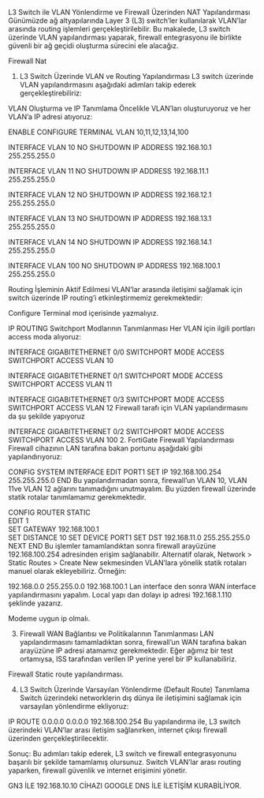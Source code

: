 L3 Switch ile VLAN Yönlendirme ve Firewall Üzerinden NAT Yapılandırması
Günümüzde ağ altyapılarında Layer 3 (L3) switch’ler kullanılarak VLAN’lar arasında routing işlemleri gerçekleştirilebilir. Bu makalede, L3 switch üzerinde VLAN yapılandırması yaparak, firewall entegrasyonu ile birlikte güvenli bir ağ geçidi oluşturma sürecini ele alacağız.


Firewall Nat
1. L3 Switch Üzerinde VLAN ve Routing Yapılandırması
L3 switch üzerinde VLAN yapılandırmasını aşağıdaki adımları takip ederek gerçekleştirebiliriz:

VLAN Oluşturma ve IP Tanımlama
Öncelikle VLAN’ları oluşturuyoruz ve her VLAN’a IP adresi atıyoruz:

ENABLE
CONFIGURE TERMINAL
VLAN 10,11,12,13,14,100

INTERFACE VLAN 10
NO SHUTDOWN
IP ADDRESS 192.168.10.1 255.255.255.0

INTERFACE VLAN 11
NO SHUTDOWN
IP ADDRESS 192.168.11.1 255.255.255.0

INTERFACE VLAN 12
NO SHUTDOWN
IP ADDRESS 192.168.12.1 255.255.255.0

INTERFACE VLAN 13
NO SHUTDOWN
IP ADDRESS 192.168.13.1 255.255.255.0

INTERFACE VLAN 14
NO SHUTDOWN
IP ADDRESS 192.168.14.1 255.255.255.0

INTERFACE VLAN 100
NO SHUTDOWN
IP ADDRESS 192.168.100.1 255.255.255.0

Routing İşleminin Aktif Edilmesi
VLAN’lar arasında iletişimi sağlamak için switch üzerinde IP routing’i etkinleştirmemiz gerekmektedir:

Configure Terminal mod içerisinde yazmalıyız.

IP ROUTING
Switchport Modlarının Tanımlanması
Her VLAN için ilgili portları access moda alıyoruz:

INTERFACE GIGABITETHERNET 0/0
SWITCHPORT MODE ACCESS
SWITCHPORT ACCESS VLAN 10

INTERFACE GIGABITETHERNET 0/1
SWITCHPORT MODE ACCESS
SWITCHPORT ACCESS VLAN 11

INTERFACE  GIGABITETHERNET 0/3
SWITCHPORT MODE ACCESS
SWITCHPORT ACCESS VLAN 12
Firewall tarafı için VLAN yapılandırmasını da şu şekilde yapıyoruz

INTERFACE  GIGABITETHERNET 0/2
SWITCHPORT MODE ACCESS
SWITCHPORT ACCESS VLAN 100
2. FortiGate Firewall Yapılandırması
Firewall cihazının LAN tarafına bakan portunu aşağıdaki gibi yapılandırıyoruz:

CONFIG SYSTEM INTERFACE
EDIT PORT1
SET IP 192.168.100.254 255.255.255.0
END
Bu yapılandırmadan sonra, firewall’un VLAN 10, VLAN 11ve VLAN 12 ağlarını tanımadığını unutmayalım. Bu yüzden firewall üzerinde statik rotalar tanımlamamız gerekmektedir.


CONFIG ROUTER STATIC  
EDIT 1  
SET GATEWAY 192.168.100.1  
SET DISTANCE 10
SET DEVICE PORT1
SET DST 192.168.11.0 255.255.255.0
NEXT
END
Bu işlemler tamamlandıktan sonra firewall arayüzüne 192.168.100.254 adresinden erişim sağlanabilir. Alternatif olarak, Network > Static Routes > Create New sekmesinden VLAN’lara yönelik statik rotaları manuel olarak ekleyebiliriz. Örneğin:



192.168.0.0 255.255.0.0 192.168.100.1
Lan interface den sonra WAN interface yapılandırmasını yapalım. Local yapı dan dolayı ip adresi 192.168.1.110 şeklinde yazarız.

Modeme uygun ip olmalı.


3. Firewall WAN Bağlantısı ve Politikalarının Tanımlanması
LAN yapılandırmasını tamamladıktan sonra, firewall’un WAN tarafına bakan arayüzüne IP adresi atamamız gerekmektedir. Eğer ağımız bir test ortamıysa, ISS tarafından verilen IP yerine yerel bir IP kullanabiliriz.


Firewall Static route yapılandırması.


4. L3 Switch Üzerinde Varsayılan Yönlendirme (Default Route) Tanımlama
Switch üzerindeki networklerin dış dünya ile iletişimini sağlamak için varsayılan yönlendirme ekliyoruz:


IP ROUTE 0.0.0.0 0.0.0.0 192.168.100.254
Bu yapılandırma ile, L3 switch üzerindeki VLAN’lar arası iletişim sağlanırken, internet çıkışı firewall üzerinden gerçekleştirilecektir.

Sonuç: Bu adımları takip ederek, L3 switch ve firewall entegrasyonunu başarılı bir şekilde tamamlamış olursunuz. Switch VLAN’lar arası routing yaparken, firewall güvenlik ve internet erişimini yönetir.

GN3 İLE 192.168.10.10 CİHAZI GOOGLE DNS İLE İLETİŞİM KURABİLİYOR.
